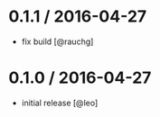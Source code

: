 
0.1.1 / 2016-04-27
==================

  * fix build [@rauchg]

0.1.0 / 2016-04-27
==================

  * initial release [@leo]
